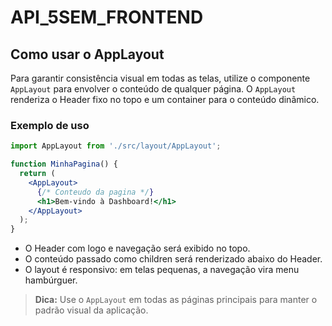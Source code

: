 # API_5SEM_FRONTEND

## Como usar o AppLayout

Para garantir consistência visual em todas as telas, utilize o componente `AppLayout` para envolver o conteúdo de qualquer página. O `AppLayout` renderiza o Header fixo no topo e um container para o conteúdo dinâmico.

### Exemplo de uso

```jsx
import AppLayout from './src/layout/AppLayout';

function MinhaPagina() {
  return (
    <AppLayout>
      {/* Conteudo da pagina */}
      <h1>Bem-vindo à Dashboard!</h1>
    </AppLayout>
  );
}
```

- O Header com logo e navegação será exibido no topo.
- O conteúdo passado como children será renderizado abaixo do Header.
- O layout é responsivo: em telas pequenas, a navegação vira menu hambúrguer.

> **Dica:** Use o `AppLayout` em todas as páginas principais para manter o padrão visual da aplicação.